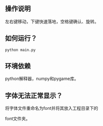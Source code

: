 ## 操作说明

左右键移动，下键快速落地，空格键确认、旋转。

## 如何运行？

    python main.py

## 环境依赖

python解释器，numpy和pygame库。

## 字体无法正常显示？

将字体文件重命名为font并将其放入工程目录下的

font文件夹。